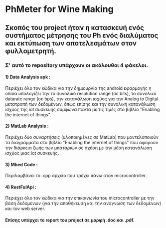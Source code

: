 # PhMeter for Wine Making
## Σκοπός του project ήταν η κατασκευή ενός συστήματος μέτρησης του Ph ενός διαλύματος και εκτύπωση των αποτελεσμάτων στον φυλλομετρητή.
### Σ' αυτό το repository υπάρχουν οι ακόλουθοι 4 φάκελοι.
#### 1) Data Analysis apk : 
Περιέχει όλο τον κώδικα για την δημιουργία της android εφαρμογής η οποία υπολογίζει την το συνολικό resolution
range (σε bits), το συνολικό datarate range (σε bps), την κατανάλωση ισχύος για την Analog to Digital μετατροπή των δεδομένων, όπως 
επίσης και την συνολική κατανάλωση ισχύος της iot συσκευής σύμφωνα πάντα με τις τιμές στο βιβλίο "Enabling the internet of things".
#### 2) MatLab Analysis :
Περιέχει δύο συναρτήσεις (υλοποιημένες σε MatLab) που μοντελοποιούν τα διαγράμματα στο βιβλίο "Enabling the internet of things" που 
αφορούν την διάρκεια ζωής των μπαταριών σε σχέση με την μέση κατανάλωση ισχύος μιας iot συσκευής.
#### 3) Mbed Code :
Περιλαμβάνει το .cpp αρχείο που τρέχει πάνω στον microcontroller.
#### 4) RestFulApi : 
Περιέχει όλο τον κώδικα για την επικοινωνία του microcontroller με την βάση δεδομένων (για την αποθήκευση και την 
ανάγνωση των δεδομένων) και τον web server. 
#### Επίσης υπάρχει το report του project σε μορφή .doc και .pdf.
